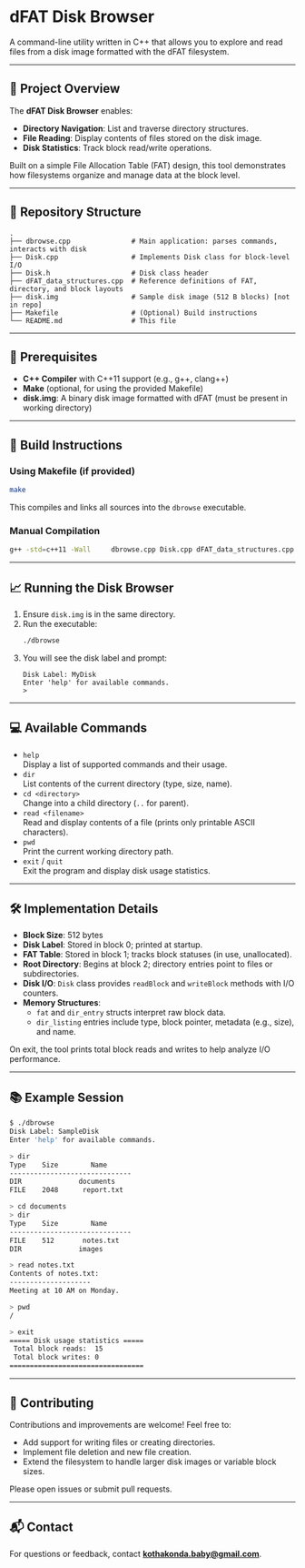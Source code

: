 # dFAT Disk Browser

A command-line utility written in C++ that allows you to explore and read files from a disk image formatted with the dFAT filesystem.

---

## 🚀 Project Overview

The **dFAT Disk Browser** enables:
- **Directory Navigation**: List and traverse directory structures.
- **File Reading**: Display contents of files stored on the disk image.
- **Disk Statistics**: Track block read/write operations.

Built on a simple File Allocation Table (FAT) design, this tool demonstrates how filesystems organize and manage data at the block level.

---

## 🧩 Repository Structure

```
.
├── dbrowse.cpp               # Main application: parses commands, interacts with disk
├── Disk.cpp                  # Implements Disk class for block-level I/O
├── Disk.h                    # Disk class header
├── dFAT_data_structures.cpp  # Reference definitions of FAT, directory, and block layouts
├── disk.img                  # Sample disk image (512 B blocks) [not in repo]
├── Makefile                  # (Optional) Build instructions
└── README.md                 # This file
```

---

## 🔧 Prerequisites

- **C++ Compiler** with C++11 support (e.g., g++, clang++)
- **Make** (optional, for using the provided Makefile)
- **disk.img**: A binary disk image formatted with dFAT (must be present in working directory)

---

## 🔨 Build Instructions

### Using Makefile (if provided)

```bash
make
```

This compiles and links all sources into the `dbrowse` executable.

### Manual Compilation

```bash
g++ -std=c++11 -Wall     dbrowse.cpp Disk.cpp dFAT_data_structures.cpp     -o dbrowse
```

---

## 📈 Running the Disk Browser

1. Ensure `disk.img` is in the same directory.
2. Run the executable:
   ```bash
   ./dbrowse
   ```
3. You will see the disk label and prompt:
   ```
   Disk Label: MyDisk
   Enter 'help' for available commands.
   > 
   ```

---

## 💻 Available Commands

- `help`  
  Display a list of supported commands and their usage.
- `dir`  
  List contents of the current directory (type, size, name).
- `cd <directory>`  
  Change into a child directory (`..` for parent).
- `read <filename>`  
  Read and display contents of a file (prints only printable ASCII characters).
- `pwd`  
  Print the current working directory path.
- `exit` / `quit`  
  Exit the program and display disk usage statistics.

---

## 🛠️ Implementation Details

- **Block Size**: 512 bytes  
- **Disk Label**: Stored in block 0; printed at startup.  
- **FAT Table**: Stored in block 1; tracks block statuses (in use, unallocated).  
- **Root Directory**: Begins at block 2; directory entries point to files or subdirectories.  
- **Disk I/O**: `Disk` class provides `readBlock` and `writeBlock` methods with I/O counters.  
- **Memory Structures**:  
  - `fat` and `dir_entry` structs interpret raw block data.  
  - `dir_listing` entries include type, block pointer, metadata (e.g., size), and name.

On exit, the tool prints total block reads and writes to help analyze I/O performance.

---

## 📚 Example Session

```bash
$ ./dbrowse
Disk Label: SampleDisk
Enter 'help' for available commands.

> dir
Type    Size        Name
------------------------------
DIR              documents
FILE    2048      report.txt

> cd documents
> dir
Type    Size        Name
------------------------------
FILE    512       notes.txt
DIR              images

> read notes.txt
Contents of notes.txt:
--------------------
Meeting at 10 AM on Monday.

> pwd
/

> exit
===== Disk usage statistics =====
 Total block reads:  15
 Total block writes: 0
=================================
```

---

## 🤝 Contributing

Contributions and improvements are welcome! Feel free to:

- Add support for writing files or creating directories.
- Implement file deletion and new file creation.
- Extend the filesystem to handle larger disk images or variable block sizes.

Please open issues or submit pull requests.

---

## 📬 Contact

For questions or feedback, contact **kothakonda.baby@gmail.com**.
